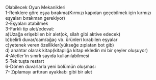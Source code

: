 Olabilecek Oyun Mekanikleri</br> 
1-Renklere göre eşya bırakma(Kırmızı kapıdan geçebilmek için kırmızı eşyaları bırakman gerekiyor)</br>
2-Eşyaları atabilmek</br>
3-Farklı tip alet/edevat:</br> 
a)Uzağa erişebilen bir alet(ok, silah gibi aktive edecek)</br>
b)belirli duvar/cam/ağaç vb. ürünleri kırabilen eşyalar </br>
c)yetenek veren özellikler(yükseğe zıplatan bot gib) </br>
d) anahtar olarak kitap(kitaplığa kitap ekledin mi bir şeyler oluşuyor) </br>
4-Aletler'in sınırlı sayıda kullanılabilmesi</br>
5-Tek tuşta restart</br>
6-Dönen duvarlarla yeni bölümün oluşması</br>
7- Zıplamayı arttıran ayakkabı gibi bir alet</br>
